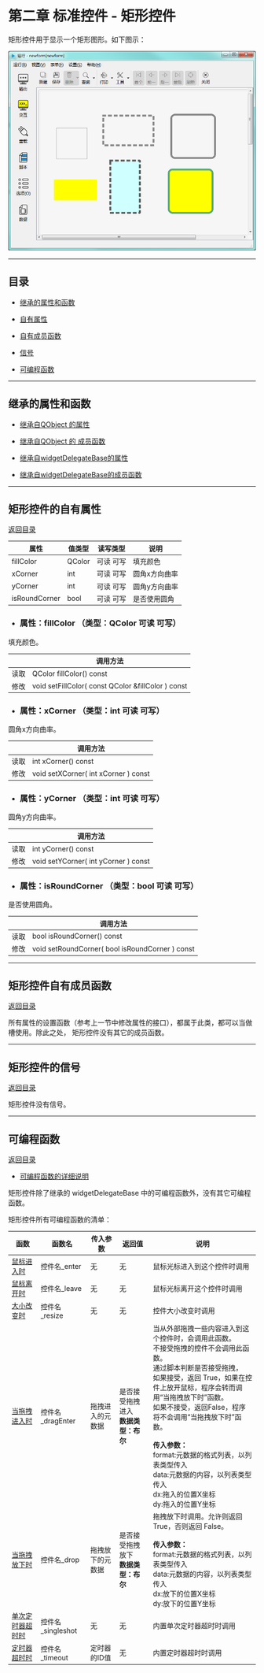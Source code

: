 # 第二章 标准控件 - 矩形控件

矩形控件用于显示一个矩形图形。如下图示：

![example](2-17-01.png)


---

<h2 id="category">目录</h2>

- [继承的属性和函数](#继承的属性和函数)

- [自有属性](#矩形控件的自有属性)

- [自有成员函数](#矩形控件自有成员函数)

- [信号](#矩形控件的信号)

- [可编程函数](#可编程函数)

---

## 继承的属性和函数

- [继承自QObject 的属性](2-1-qobject?id=属性)

- [继承自QObject 的 成员函数](2-1-qobject?id=成员函数)

- [继承自widgetDelegateBase的属性](2-2-base?id=属性)

- [继承自widgetDelegateBase的成员函数](2-2-base?id=成员函数)

---

## 矩形控件的自有属性

[返回目录](#category)

|属性|值类型|读写类型|说明|
| - | - | - | - |
|fillColor|QColor|可读 可写|填充颜色|
|xCorner|int|可读 可写|圆角x方向曲率|
|yCorner|int|可读 可写|圆角y方向曲率|
|isRoundCorner|bool|可读 可写|是否使用圆角|

- ### 属性：fillColor （类型：QColor 可读 可写）

填充颜色。

|      |                      调用方法                       |
| ---- | -------------------------------------------------- |
| 读取 | QColor fillColor() const                           |
| 修改 | void setFillColor( const QColor &fillColor ) const |

- ### 属性：xCorner （类型：int 可读 可写）

圆角x方向曲率。

|      |               调用方法                |
| ---- | ------------------------------------ |
| 读取 | int xCorner() const                  |
| 修改 | void setXCorner( int xCorner ) const |

- ### 属性：yCorner （类型：int 可读 可写）

圆角y方向曲率。

|      |               调用方法                |
| ---- | ------------------------------------ |
| 读取 | int yCorner() const                  |
| 修改 | void setYCorner( int yCorner ) const |

- ### 属性：isRoundCorner （类型：bool 可读 可写）

是否使用圆角。

|      |                     调用方法                     |
| ---- | ----------------------------------------------- |
| 读取 | bool isRoundCorner() const                      |
| 修改 | void setRoundCorner( bool isRoundCorner ) const |

---

## 矩形控件自有成员函数

[返回目录](#category)

所有属性的设置函数（参考上一节中修改属性的接口），都属于此类，都可以当做槽使用。除此之处， 矩形控件没有其它的成员函数。 

---

## 矩形控件的信号

[返回目录](#category)

矩形控件没有信号。

---

## 可编程函数

[返回目录](#category)

- [可编程函数的详细说明](1-4-openscript?id=控件的可编程函数)

矩形控件除了继承的 widgetDelegateBase 中的可编程函数外，没有其它可编程函数。

矩形控件所有可编程函数的清单：

|函数|函数名|传入参数|返回值|说明|
| - | - | - | - | - |
|[鼠标进入时](1-4-openscript?id=enter)|控件名_enter|无|无|鼠标光标进入到这个控件时调用|
|[鼠标离开时](1-4-openscript?id=leave)|控件名_leave|无|无|鼠标光标离开这个控件时调用|
|[大小改变时](1-4-openscript?id=resize)|控件名_resize|无|无|控件大小改变时调用|
|[当拖拽进入时](1-4-openscript?id=dragEnter)|控件名_dragEnter|拖拽进入的元数据|是否接受拖拽进入<br>**数据类型：布尔**|当从外部拖拽一些内容进入到这个控件时，会调用此函数。<br>不接受拖拽的控件不会调用此函数。<br>通过脚本判断是否接受拖拽，<br>如果接受，返回 True，如果在控件上放开鼠标，程序会转而调用“当拖拽放下时”函数。<br>如果不接受，返回False，程序将不会调用“当拖拽放下时”函数。<br><br>**传入参数：**<br>format:元数据的格式列表，以列表类型传入<br>data:元数据的内容，以列表类型传入<br>dx:拖入的位置X坐标<br>dy:拖入的位置Y坐标|
|[当拖拽放下时](1-4-openscript?id=drop)|控件名_drop|拖拽放下的元数据|是否接受拖拽放下<br>**数据类型：布尔**|拖拽放下时调用。允许则返回 True，否则返回 False。<br><br>**传入参数：**<br>format:元数据的格式列表，以列表类型传入<br>data:元数据的内容，以列表类型传入<br>dx:放下的位置X坐标<br>dy:放下的位置Y坐标|
|[单次定时器超时时](1-4-openscript?id=singleshot)|控件名_singleshot|无|无|内置单次定时器超时时调用|
|[定时器超时时](1-4-openscript?id=timeout)|控件名_timeout|定时器的ID值|无|内置定时器超时时调用|
